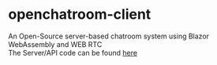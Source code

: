 # openchatroom-client
An Open-Source server-based chatroom system using Blazor WebAssembly and WEB RTC   
The Server/API code can be found [here](https://github.com/Pierouge/openchatroom-server)   
